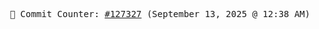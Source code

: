 <p align="center">
    <samp>
        📮 Commit Counter: <a href="https://github.com/Javascript-void0/Javascript-void0/commits/main">#127327</a> (September 13, 2025 @ 12:38 AM)
    </samp>
</p>